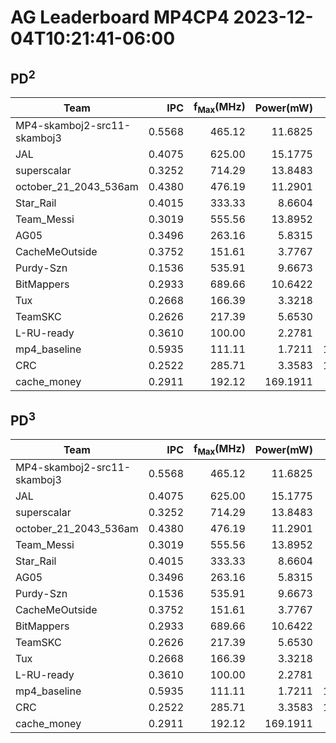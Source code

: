 # AG Leaderboard MP4CP4 2023-12-04T10:21:41-06:00

## PD<sup>2</sup>
|Team|IPC|f<sub>Max</sub>(MHz)|Power(mW)|Delay(ns)|PD<sup>2</sup>|
|---|--:|--:|--:|--:|--:|
|MP4-skamboj2-src11-skamboj3|0.5568|465.12|11.6825|1111100|14.42|
|JAL|0.4075|625.00|15.1775|1129794|19.37|
|superscalar|0.3252|714.29|13.8483|1238779|21.25|
|october_21_2043_536am|0.4380|476.19|11.2901|1379469|21.48|
|Star_Rail|0.4015|333.33|8.6604|2150076|40.04|
|Team_Messi|0.3019|555.56|13.8952|1715310|40.88|
|AG05|0.3496|263.16|5.8315|3127849|57.05|
|CacheMeOutside|0.3752|151.61|3.7767|5057746|96.61|
|Purdy-Szn|0.1536|535.91|9.6673|3495268|118.10|
|BitMappers|0.2933|689.66|10.6422|3611944|138.84|
|Tux|0.2668|166.39|3.3218|6480613|139.51|
|TeamSKC|0.2626|217.39|5.6530|5040749|143.64|
|L-RU-ready|0.3610|100.00|2.2781|7970580|144.72|
|mp4_baseline|0.5935|111.11|1.7211|11077659|211.20|
|CRC|0.2522|285.71|3.3583|10140224|345.31|
|cache_money|0.2911|192.12|169.1911|5143493|4476.04|

## PD<sup>3</sup>
|Team|IPC|f<sub>Max</sub>(MHz)|Power(mW)|Delay(ns)|PD<sup>3</sup>|
|---|--:|--:|--:|--:|--:|
|MP4-skamboj2-src11-skamboj3|0.5568|465.12|11.6825|1111100|16.02|
|JAL|0.4075|625.00|15.1775|1129794|21.89|
|superscalar|0.3252|714.29|13.8483|1238779|26.33|
|october_21_2043_536am|0.4380|476.19|11.2901|1379469|29.64|
|Team_Messi|0.3019|555.56|13.8952|1715310|70.13|
|Star_Rail|0.4015|333.33|8.6604|2150076|86.08|
|AG05|0.3496|263.16|5.8315|3127849|178.45|
|Purdy-Szn|0.1536|535.91|9.6673|3495268|412.80|
|CacheMeOutside|0.3752|151.61|3.7767|5057746|488.63|
|BitMappers|0.2933|689.66|10.6422|3611944|501.48|
|TeamSKC|0.2626|217.39|5.6530|5040749|724.05|
|Tux|0.2668|166.39|3.3218|6480613|904.11|
|L-RU-ready|0.3610|100.00|2.2781|7970580|1153.54|
|mp4_baseline|0.5935|111.11|1.7211|11077659|2339.64|
|CRC|0.2522|285.71|3.3583|10140224|3501.52|
|cache_money|0.2911|192.12|169.1911|5143493|23022.48|
